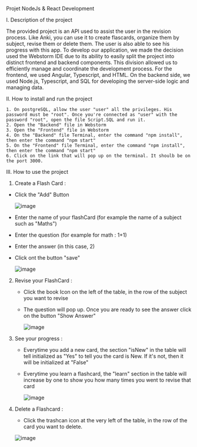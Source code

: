 Projet NodeJs & React Development

I. Description of the project

The provided project is an API used to assist the user in the revision process. Like Anki, you can use it to create flascards, organize them by subject, revise them or delete them. The user is also able to see his progress with this app. To develop our application, we made the decision used the Webstorm IDE due to its ability to easily split the project into distinct frontend and backend components. This division allowed us to efficiently manage and coordinate the development process. For the frontend, we used Angular, Typescript, and HTML. On the backend side, we used Node.js, Typescript, and SQL for developing the server-side logic and managing data.

II. How to install and run the project

    1. On postgreSQL, allow the user "user" all the privileges. His password must be "root". Once you're connected as "user" with the password "root", open the file Script.SQL and run it.
    2. Open the "Backend" file in Webstorm
    3. Open the "Frontend" file in Webstorm
    4. On the "Backend" file Terminal, enter the command "npm install", then enter the command "npm start"
    5. On the "Frontend" file Terminal, enter the command "npm install", then enter the command "npm start"
    6. Click on the link that will pop up on the terminal. It shoulb be on the port 3000.


III. How to use the project
1. Create a Flash Card :
  - Click the "Add" Button
    
    ![image](https://github.com/CapucineBoudin/Software-Engineering/assets/155239743/5da308f7-3c10-4b43-b22b-e0a82808f989)
    
  - Enter the name of your flashCard (for example the name of a subject such as "Maths")

  - Enter the question (for example for math : 1+1)
  - Enter the answer (in this case, 2)
  - Click ont the button "save"
    
    ![image](https://github.com/CapucineBoudin/Software-Engineering/assets/155239743/528c34f5-6716-40da-94f6-1c34b7f2e6f2)

2. Revise your FlashCard :

    - Click the book Icon on the left of the table, in the row of the subject you want to revise
    - The question will pop up. Once you are ready to see the answer click on the button "Show Answer"

      ![image](https://github.com/CapucineBoudin/Software-Engineering/assets/155239743/49bc75aa-671e-4993-ab0c-80393a7f22fd)

   
     

3. See your progress :

   - Everytime you add a new card, the section "isNew" in the table will tell initialized as "Yes" to tell you the card is New. If it's not, then it will be initialized at "False"
   - Everytime you learn a flashcard, the "learn" section in the table will increase by one to show you how many times you went to revise that card
     
     ![image](https://github.com/CapucineBoudin/Software-Engineering/assets/155239743/d98c1677-9f56-495a-8805-e7c4c54038a5)
     

4. Delete a Flashcard :

   - Click the trashcan icon at the very left of the table, in the row of the card you want to delete.
     
   ![image](https://github.com/CapucineBoudin/Software-Engineering/assets/155239743/c7d28043-6cb4-468e-8ce5-1454373444cc)






